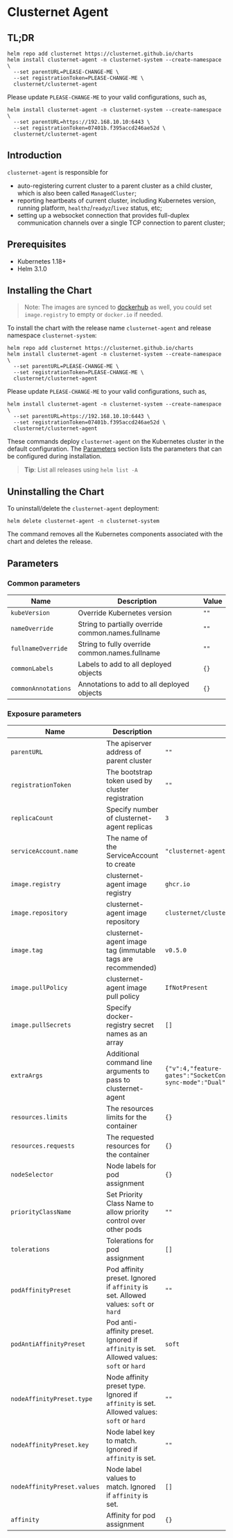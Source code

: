 # Clusternet Agent

## TL;DR

```console
helm repo add clusternet https://clusternet.github.io/charts
helm install clusternet-agent -n clusternet-system --create-namespace \
  --set parentURL=PLEASE-CHANGE-ME \
  --set registrationToken=PLEASE-CHANGE-ME \
  clusternet/clusternet-agent
```

Please update `PLEASE-CHANGE-ME` to your valid configurations, such as,

```console
helm install clusternet-agent -n clusternet-system --create-namespace \
  --set parentURL=https://192.168.10.10:6443 \
  --set registrationToken=07401b.f395accd246ae52d \
  clusternet/clusternet-agent
```

## Introduction

`clusternet-agent` is responsible for

- auto-registering current cluster to a parent cluster as a child cluster, which is also been called `ManagedCluster`;
- reporting heartbeats of current cluster, including Kubernetes version, running platform, `healthz`/`readyz`/`livez`
  status, etc;
- setting up a websocket connection that provides full-duplex communication channels over a single TCP connection to
  parent cluster;

## Prerequisites

- Kubernetes 1.18+
- Helm 3.1.0

## Installing the Chart

> Note:
> The images are synced to [dockerhub](https://hub.docker.com/u/clusternet) as well,
> you could set `image.registry` to empty or `docker.io` if needed.

To install the chart with the release name `clusternet-agent` and release namespace `clusternet-system`:

```console
helm repo add clusternet https://clusternet.github.io/charts
helm install clusternet-agent -n clusternet-system --create-namespace \
  --set parentURL=PLEASE-CHANGE-ME \
  --set registrationToken=PLEASE-CHANGE-ME \
  clusternet/clusternet-agent
```

Please update `PLEASE-CHANGE-ME` to your valid configurations, such as,

```console
helm install clusternet-agent -n clusternet-system --create-namespace \
  --set parentURL=https://192.168.10.10:6443 \
  --set registrationToken=07401b.f395accd246ae52d \
  clusternet/clusternet-agent
```

These commands deploy `clusternet-agent` on the Kubernetes cluster in the default configuration.
The [Parameters](#parameters) section lists the parameters that can be configured during installation.

> **Tip**: List all releases using `helm list -A`

## Uninstalling the Chart

To uninstall/delete the `clusternet-agent` deployment:

```console
helm delete clusternet-agent -n clusternet-system
```

The command removes all the Kubernetes components associated with the chart and deletes the release.

## Parameters

### Common parameters

| Name                | Description                                        | Value |
| ------------------- | -------------------------------------------------- | ----- |
| `kubeVersion`       | Override Kubernetes version                        | `""`  |
| `nameOverride`      | String to partially override common.names.fullname | `""`  |
| `fullnameOverride`  | String to fully override common.names.fullname     | `""`  |
| `commonLabels`      | Labels to add to all deployed objects              | `{}`  |
| `commonAnnotations` | Annotations to add to all deployed objects         | `{}`  |

### Exposure parameters

| Name                        | Description                                                                               | Value                                                                                       |
| --------------------------- | ----------------------------------------------------------------------------------------- | ------------------------------------------------------------------------------------------- |
| `parentURL`                 | The apiserver address of parent cluster                                                   | `""`                                                              |
| `registrationToken`         | The bootstrap token used by cluster registration                                          | `""`                                                                 |
| `replicaCount`              | Specify number of clusternet-agent replicas                                               | `3`                                                                                         |
| `serviceAccount.name`       | The name of the ServiceAccount to create                                                  | `"clusternet-agent"`                                                                        |
| `image.registry`            | clusternet-agent image registry                                                           | `ghcr.io`                                                                                   |
| `image.repository`          | clusternet-agent image repository                                                         | `clusternet/clusternet-agent`                                                               |
| `image.tag`                 | clusternet-agent image tag (immutable tags are recommended)                               | `v0.5.0`                                                                                    |
| `image.pullPolicy`          | clusternet-agent image pull policy                                                        | `IfNotPresent`                                                                              |
| `image.pullSecrets`         | Specify docker-registry secret names as an array                                          | `[]`                                                                                        |
| `extraArgs`                 | Additional command line arguments to pass to clusternet-agent                             | `{"v":4,"feature-gates":"SocketConnection=true,AppPusher=true","cluster-sync-mode":"Dual"}` |
| `resources.limits`          | The resources limits for the container                                                    | `{}`                                                                                        |
| `resources.requests`        | The requested resources for the container                                                 | `{}`                                                                                        |
| `nodeSelector`              | Node labels for pod assignment                                                            | `{}`                                                                                        |
| `priorityClassName`         | Set Priority Class Name to allow priority control over other pods                         | `""`                                                                                        |
| `tolerations`               | Tolerations for pod assignment                                                            | `[]`                                                                                        |
| `podAffinityPreset`         | Pod affinity preset. Ignored if `affinity` is set. Allowed values: `soft` or `hard`       | `""`                                                                                        |
| `podAntiAffinityPreset`     | Pod anti-affinity preset. Ignored if `affinity` is set. Allowed values: `soft` or `hard`  | `soft`                                                                                      |
| `nodeAffinityPreset.type`   | Node affinity preset type. Ignored if `affinity` is set. Allowed values: `soft` or `hard` | `""`                                                                                        |
| `nodeAffinityPreset.key`    | Node label key to match. Ignored if `affinity` is set.                                    | `""`                                                                                        |
| `nodeAffinityPreset.values` | Node label values to match. Ignored if `affinity` is set.                                 | `[]`                                                                                        |
| `affinity`                  | Affinity for pod assignment                                                               | `{}`                                                                                        |
